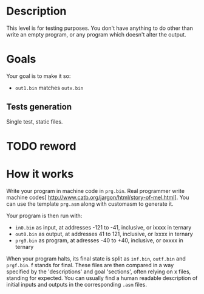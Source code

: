 # Description
This level is for testing purposes. You don't have anything to do other than write an empty program, or any program which doesn't alter the output.

# Goals
Your goal is to make it so:
- `out1.bin` matches `outx.bin`

## Tests generation
Single test, static files.

# TODO reword
# How it works
Write your program in machine code in `prg.bin`.
Real programmer write machine codes[ http://www.catb.org/jargon/html/story-of-mel.html].
You can use the template `prg.asm` along with customasm to generate it.

Your program is then run with:
- `in0.bin` as input, at addresses -121 to -41, inclusive, or ixxxx in ternary
- `out0.bin` as output, at addresses 41 to 121, inclusive, or lxxxx in ternary
- `prg0.bin` as program, at adresses -40 to +40, inclusive, or oxxxx in ternary

When your program halts, its final state is split as `inf.bin`, `outf.bin` and `prgf.bin`. f stands for final.
These files are then compared in a way specified by the 'descriptions' and goal 'sections', often relying on x files, standing for expected.
You can usually find a human readable description of initial inputs and outputs in the corresponding `.asm` files.

